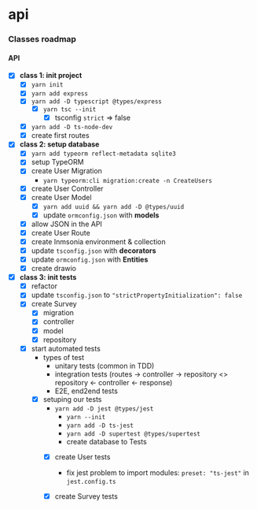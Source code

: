 # api

### Classes roadmap

#### API

- [x] **class 1: init project**
  - [x] `yarn init`
  - [x] `yarn add express`
  - [x] `yarn add -D typescript @types/express`
    - [x] `yarn tsc --init`
      - [x] tsconfig `strict` => false
  - [x] `yarn add -D ts-node-dev`
  - [x] create first routes

- [x] **class 2: setup database**
    - [x] `yarn add typeorm reflect-metadata sqlite3`
    - [x] setup TypeORM
    - [x] create User Migration
      - `yarn typeorm:cli migration:create -n CreateUsers`
    - [X] create User Controller
    - [x] create User Model 
      - [x] `yarn add uuid && yarn add -D @types/uuid`
      - [x] update `ormconfig.json` with **models**
    - [x] allow JSON in the API
    - [x] create User Route
    - [x] create Inmsonia environment & collection
    - [x] update `tsconfig.json` with **decorators**
    - [x] update `ormconfig.json` with **Entities**
    - [x] create drawio 

- [x] **class 3: init tests**
  - [x] refactor
  - [x] update `tsconfig.json` to `"strictPropertyInitialization": false` 
  - [x] create Survey
    - [x] migration
    - [x] controller
    - [x] model
    - [x] repository
  - [x] start automated tests
    - types of test
      - unitary tests (common in TDD)
      - integration tests (routes -> controller -> repository <> repository <- controller <- response)
      - E2E, end2end tests
    - [x] setuping our tests
      - `yarn add -D jest @types/jest`
        - `yarn --init`
        - `yarn add -D ts-jest`
        - `yarn add -D supertest @types/supertest`
        - create database to Tests
      - [x] create User tests
        - fix jest problem to import modules: `preset: "ts-jest"` in `jest.config.ts`
      - [x] create Survey tests


<!-- links -->
[typeorm]: https://typeorm.io
